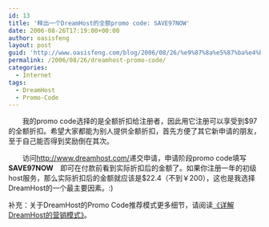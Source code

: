```yaml
---
id: 13
title: '释出一个DreamHost的全额promo code: SAVE97NOW'
date: 2006-08-26T17:19:00+00:00
author: oasisfeng
layout: post
guid: 'http://www.oasisfeng.com/blog/2006/08/26/%e9%87%8a%e5%87%ba%e4%b8%80%e4%b8%aadreamhost%e7%9a%84promo-code-save97now/'
permalink: /2006/08/26/dreamhost-promo-code/
categories:
  - Internet
tags:
  - DreamHost
  - Promo-Code
---
```

　　我的promo code选择的是全额折扣给注册者，因此用它注册可以享受到$97的全额折扣。希望大家都能为别人提供全额折扣，首先方便了其它新申请的朋友，至于自己能否得到奖励倒在其次。

　　访问<http://www.dreamhost.com/>递交申请，申请阶段promo code填写　**SAVE97NOW**　即可在付款前看到实际折扣后的金额了。如果你注册一年的初级host服务，那么实际折扣后的金额就应该是$22.4（不到￥200），这也是我选择DreamHost的一个最主要因素。:)

补充：关于DreamHost的Promo Code推荐模式更多细节，请阅读[《详解DreamHost的营销模式》](http://blog.oasisfeng.com/2006/09/13/dreamhost-promo-code-details/)。